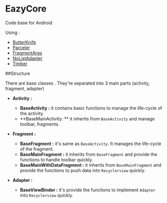 # EazyCore
Code base for Android

Using :
- [ButterKnife](https://github.com/JakeWharton/butterknife)
- [Parceler](https://github.com/johncarl81/parceler)
- [FragmentArgs](https://github.com/sockeqwe/fragmentargs)
- [NoListAdapter](https://github.com/TellH/NoListAdapter)
- [Timber](https://github.com/JakeWharton/timber)

##Structure

There are base classes . They're separated into 3 main parts (activity, fragment, adapter)
- **Activity :**
  - **BaseActivity :** it contains basic functions to manage the life-cycle of the activity.
  - **BaseMainActivity: ** it inherits from `BaseActivity` and manage toolbar, fragments.

- **Fragment :**
  - **BaseFragment :** it's same as `BaseActivity`. It manages the life-cycle of the fragment.
  - **BaseMainFragment :** it inherits from `BaseFragment` and provide the functions to handle toolbar quickly.
  - **BaseMainWithDataFragment :** it inherits from `BaseMainFragment` and provide the functions to push data into `Recyclerview` quickly.

- **Adapter :**
  - **BaseViewBinder :** it's provide the functions to implement `Adapter` into `Recyclerview` quickly.
